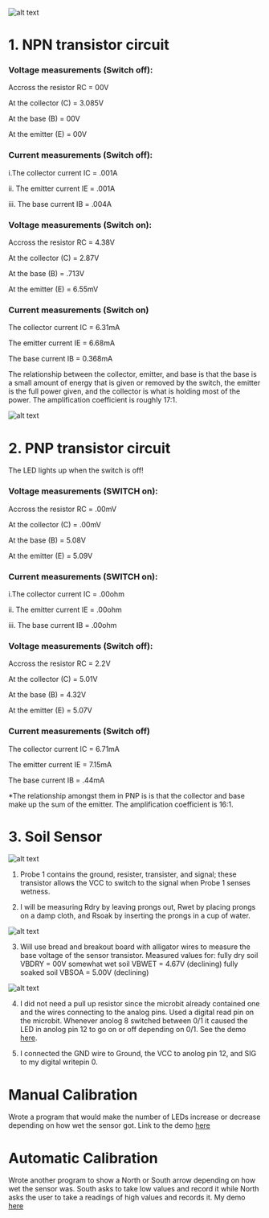 
![alt text](NPN.png)

# 1. NPN transistor circuit
### Voltage measurements (Switch off):

Accross the resistor RC = 00V

At the collector (C) = 3.085V

At the base (B) = 00V

At the emitter (E) = 00V

### Current measurements (Switch off): 

i.The collector current IC = .001A

ii. The emitter current IE = .001A

iii. The base current IB = .004A

### Voltage measurements (Switch on):

Accross the resistor RC = 4.38V

At the collector (C) = 2.87V

At the base (B) = .713V

At the emitter (E) = 6.55mV

### Current measurements (Switch on)

The collector current IC = 6.31mA

The emitter current IE = 6.68mA 

The base current IB = 0.368mA

The relationship between the collector, emitter, and base is that the base is a small amount of energy that is given or removed by the switch, the emitter is the full power given, and the collector is what is holding most of the power.
The amplification coefficient is roughly 17:1.

![alt text](pnp.PNG)

# 2. PNP transistor circuit

The LED lights up when the switch is off!
  
### Voltage measurements (SWITCH on):

Accross the resistor RC = .00mV

At the collector (C) = .00mV

At the base (B) = 5.08V

At the emitter (E) = 5.09V

### Current measurements (SWITCH on): 

i.The collector current IC = .00ohm

ii. The emitter current IE = .00ohm

iii. The base current IB = .00ohm

### Voltage measurements (Switch off):

Accross the resistor RC = 2.2V

At the collector (C) = 5.01V

At the base (B) = 4.32V

At the emitter (E) = 5.07V

### Current measurements (Switch off)

The collector current IC = 6.71mA

The emitter current IE = 7.15mA

The base current IB = .44mA

*The relationship amongst them in PNP is is that the collector and base make up the sum of the emitter.
The amplification coefficient is 16:1.

# 3. Soil Sensor


![alt text](IMG_2545.jpg)

1) Probe 1 contains the ground, resister, transister, and signal; these transistor allows the VCC to switch to the signal when Probe 1     senses wetness. 

2) I will be measuring Rdry by leaving prongs out, Rwet by placing prongs on a damp cloth, and Rsoak by inserting the prongs in a   cup of water.

![alt text](IMG_2548.jpg)

3) Will use bread and breakout board with alligator wires to measure the base voltage of the sensor transistor. 
  Measured values for:
  fully dry soil VBDRY = 00V 
  somewhat wet soil VBWET = 4.67V (declining)
  fully soaked soil VBSOA = 5.00V (declining)
  
  ![alt text](voltage.PNG)

4) I did not need a pull up resistor since the microbit already contained one and the wires connecting to the analog pins. Used a digital read pin on the microbit. Whenever anolog 8 switched between 0/1 it caused the LED in anolog pin 12 to go on or off depending on 0/1. See the demo [here](https://imgur.com/gallery/IxgBkvT).

5) I connected the GND wire to Ground, the VCC to anolog pin 12, and SIG to my digital writepin 0.

# Manual Calibration 
Wrote a program that would make the number of LEDs increase or decrease depending on how wet the sensor got. Link to the demo [here]()

# Automatic Calibration
Wrote another program to show a North or South arrow depending on how wet the sensor was. South asks to take low values and record it while North asks the user to take a readings of high values and records it. My demo [here]()
